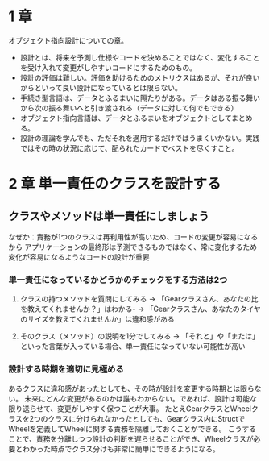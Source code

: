 # 1 章

オブジェクト指向設計についての章。

- 設計とは、将来を予測し仕様やコードを決めることではなく、変化することを受け入れて変更がしやすいコードにするためのもの。
- 設計の評価は難しい。評価を助けるためのメトリクスはあるが、それが良いからといって良い設計になっているとは限らない。
- 手続き型言語は、データとふるまいに隔たりがある。データはある振る舞いから次の振る舞いへと引き渡される（データに対して何でもできる）
- オブジェクト指向言語は、データとふるまいをオブジェクトとしてまとめる。
- 設計の理論を学んでも、ただそれを適用するだけではうまくいかない。実践ではその時の状況に応じて、配られたカードでベストを尽くすこと。

# 2 章 単一責任のクラスを設計する

## クラスやメソッドは単一責任にしましょう

なぜか：責務が1つのクラスは再利用性が高いため、コードの変更が容易になるから
アプリケーションの最終形は予測できるものではなく、常に変化するため変化が容易になるようなコードの設計が重要

### 単一責任になっているかどうかのチェックをする方法は2つ

1. クラスの持つメソッドを質問にしてみる
→ 「Gearクラスさん、あなたの比を教えてくれませんか？」はわかる-
→ 「Gearクラスさん、あなたのタイヤのサイズを教えてくれませんか」は違和感がある

2. そのクラス（メソッド）の説明を1分でしてみる
→ 「それと」や「または」といった言葉が入っている場合、単一責任になっていない可能性が高い

### 設計する時期を適切に見極める

あるクラスに違和感があったとしても、その時が設計を変更する時期とは限らない。
未来にどんな変更があるのかは誰もわからない。であれば、設計は可能な限り送らせて、変更がしやすく保つことが大事。
たとえGearクラスとWheelクラスを2つのクラスに分けられなかったとしても、Gearクラス内にStructでWheelを定義してWheelに関する責務を隔離しておくことができる。
こうすることで、責務を分離しつつ設計の判断を遅らせることができ、Wheelクラスが必要とわかった時点でクラス分けも非常に簡単にできるようになる。
